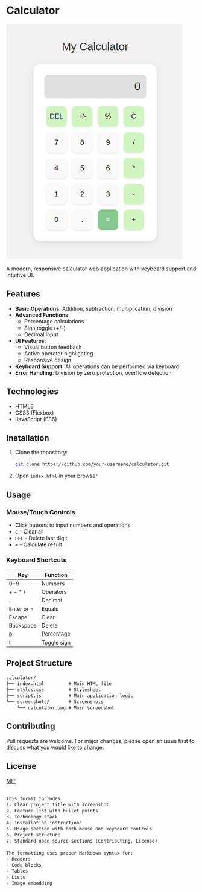 # Calculator

![Calculator Preview](./screenshots/calculator.png)

A modern, responsive calculator web application with keyboard support and intuitive UI.

## Features

- **Basic Operations**: Addition, subtraction, multiplication, division
- **Advanced Functions**:
  - Percentage calculations
  - Sign toggle (+/-)
  - Decimal input
- **UI Features**:
  - Visual button feedback
  - Active operator highlighting
  - Responsive design
- **Keyboard Support**: All operations can be performed via keyboard
- **Error Handling**: Division by zero protection, overflow detection

## Technologies

- HTML5
- CSS3 (Flexbox)
- JavaScript (ES6)

## Installation

1. Clone the repository:

   ```bash
   git clone https://github.com/your-username/calculator.git
   ```

2. Open `index.html` in your browser

## Usage

### Mouse/Touch Controls

- Click buttons to input numbers and operations
- `C` - Clear all
- `DEL` - Delete last digit
- `=` - Calculate result

### Keyboard Shortcuts

| Key        | Function    |
| ---------- | ----------- |
| 0-9        | Numbers     |
| + - \* /   | Operators   |
| .          | Decimal     |
| Enter or = | Equals      |
| Escape     | Clear       |
| Backspace  | Delete      |
| p          | Percentage  |
| t          | Toggle sign |

## Project Structure

```
calculator/
├── index.html         # Main HTML file
├── styles.css         # Stylesheet
├── script.js          # Main application logic
└── screenshots/       # Screenshots
    └── calculator.png # Main screenshot
```

## Contributing

Pull requests are welcome. For major changes, please open an issue first to discuss what you would like to change.

## License

[MIT](https://choosealicense.com/licenses/mit/)

```

This format includes:
1. Clear project title with screenshot
2. Feature list with bullet points
3. Technology stack
4. Installation instructions
5. Usage section with both mouse and keyboard controls
6. Project structure
7. Standard open-source sections (Contributing, License)

The formatting uses proper Markdown syntax for:
- Headers
- Code blocks
- Tables
- Lists
- Image embedding

```
